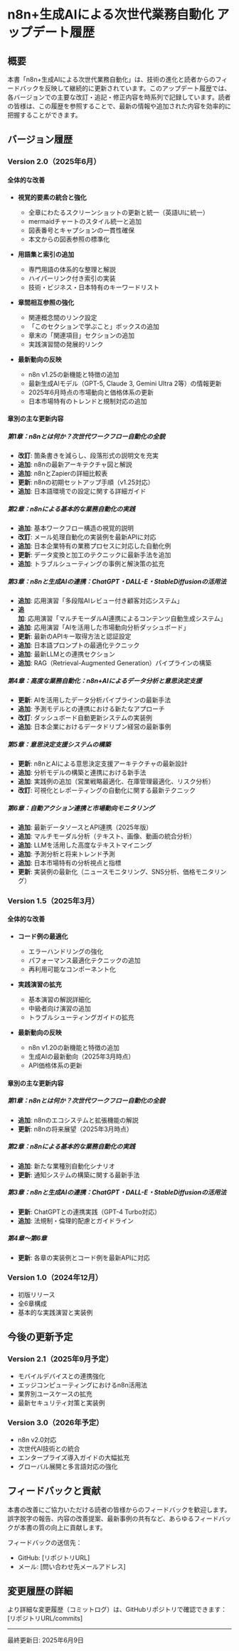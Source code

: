 # n8n+生成AIによる次世代業務自動化 アップデート履歴

## 概要

本書「n8n+生成AIによる次世代業務自動化」は、技術の進化と読者からのフィードバックを反映して継続的に更新されています。このアップデート履歴では、各バージョンでの主要な改訂・追記・修正内容を時系列で記録しています。読者の皆様は、この履歴を参照することで、最新の情報や追加された内容を効率的に把握することができます。

## バージョン履歴

### Version 2.0（2025年6月）

#### 全体的な改善
- **視覚的要素の統合と強化**
  - 全章にわたるスクリーンショットの更新と統一（英語UIに統一）
  - mermaidチャートのスタイル統一と追加
  - 図表番号とキャプションの一貫性確保
  - 本文からの図表参照の標準化

- **用語集と索引の追加**
  - 専門用語の体系的な整理と解説
  - ハイパーリンク付き索引の実装
  - 技術・ビジネス・日本特有のキーワードリスト

- **章間相互参照の強化**
  - 関連概念間のリンク設定
  - 「このセクションで学ぶこと」ボックスの追加
  - 章末の「関連項目」セクションの追加
  - 実践演習間の発展的リンク

- **最新動向の反映**
  - n8n v1.25の新機能と特徴の追加
  - 最新生成AIモデル（GPT-5, Claude 3, Gemini Ultra 2等）の情報更新
  - 2025年6月時点の市場動向と価格体系の更新
  - 日本市場特有のトレンドと規制対応の追加

#### 章別の主な更新内容

##### 第1章：n8nとは何か？次世代ワークフロー自動化の全貌
- **改訂**: 箇条書きを減らし、段落形式の説明文を充実
- **追加**: n8nの最新アーキテクチャ図と解説
- **追加**: n8nとZapierの詳細比較表
- **更新**: n8nの初期セットアップ手順（v1.25対応）
- **追加**: 日本語環境での設定に関する詳細ガイド

##### 第2章：n8nによる基本的な業務自動化の実践
- **追加**: 基本ワークフロー構造の視覚的説明
- **改訂**: メール処理自動化の実装例を最新APIに対応
- **追加**: 日本企業特有の業務プロセスに対応した自動化例
- **更新**: データ変換と加工のテクニックに最新手法を追加
- **追加**: トラブルシューティングの事例と解決策の拡充

##### 第3章：n8nと生成AIの連携：ChatGPT・DALL-E・StableDiffusionの活用法
- **追加**: 応用演習「多段階AIレビュー付き顧客対応システム」
- **追加**: 応用演習「マルチモーダルAI連携によるコンテンツ自動生成システム」
- **追加**: 応用演習「AIを活用した市場動向分析ダッシュボード」
- **更新**: 最新のAPIキー取得方法と認証設定
- **追加**: 日本語プロンプトの最適化テクニック
- **追加**: 最新LLMとの連携セクション
- **追加**: RAG（Retrieval-Augmented Generation）パイプラインの構築

##### 第4章：高度な業務自動化：n8n+AIによるデータ分析と意思決定支援
- **更新**: AIを活用したデータ分析パイプラインの最新手法
- **追加**: 予測モデルとの連携における新たなアプローチ
- **改訂**: ダッシュボード自動更新システムの実装例
- **追加**: 日本企業におけるデータドリブン経営の最新事例

##### 第5章：意思決定支援システムの構築
- **更新**: n8nとAIによる意思決定支援アーキテクチャの最新設計
- **追加**: 分析モデルの構築と連携における新手法
- **追加**: 実践例の追加（営業戦略最適化、在庫管理最適化、リスク分析）
- **改訂**: 可視化とレポーティングの自動化に関する最新テクニック

##### 第6章：自動アクション連携と市場動向モニタリング
- **追加**: 最新データソースとAPI連携（2025年版）
- **追加**: マルチモーダル分析（テキスト、画像、動画の統合分析）
- **追加**: LLMを活用した高度なテキストマイニング
- **追加**: 予測分析と将来トレンド予測
- **追加**: 日本市場特有の分析視点と指標
- **更新**: 実装例の最新化（ニュースモニタリング、SNS分析、価格モニタリング）

### Version 1.5（2025年3月）

#### 全体的な改善
- **コード例の最適化**
  - エラーハンドリングの強化
  - パフォーマンス最適化テクニックの追加
  - 再利用可能なコンポーネント化

- **実践演習の拡充**
  - 基本演習の解説詳細化
  - 中級者向け演習の追加
  - トラブルシューティングガイドの拡充

- **最新動向の反映**
  - n8n v1.20の新機能と特徴の追加
  - 生成AIの最新動向（2025年3月時点）
  - API価格体系の更新

#### 章別の主な更新内容

##### 第1章：n8nとは何か？次世代ワークフロー自動化の全貌
- **追加**: n8nのエコシステムと拡張機能の解説
- **更新**: n8nの将来展望（2025年3月時点）

##### 第2章：n8nによる基本的な業務自動化の実践
- **追加**: 新たな業種別自動化シナリオ
- **更新**: 通知システムの構築に関する最新手法

##### 第3章：n8nと生成AIの連携：ChatGPT・DALL-E・StableDiffusionの活用法
- **更新**: ChatGPTとの連携実践（GPT-4 Turbo対応）
- **追加**: 法規制・倫理的配慮とガイドライン

##### 第4章〜第6章
- **更新**: 各章の実装例とコード例を最新APIに対応

### Version 1.0（2024年12月）

- 初版リリース
- 全6章構成
- 基本的な実践演習と実装例

## 今後の更新予定

### Version 2.1（2025年9月予定）
- モバイルデバイスとの連携強化
- エッジコンピューティングにおけるn8n活用法
- 業界別ユースケースの拡充
- 最新セキュリティ対策と実装例

### Version 3.0（2026年予定）
- n8n v2.0対応
- 次世代AI技術との統合
- エンタープライズ導入ガイドの大幅拡充
- グローバル展開と多言語対応の強化

## フィードバックと貢献

本書の改善にご協力いただける読者の皆様からのフィードバックを歓迎します。誤字脱字の報告、内容の改善提案、最新事例の共有など、あらゆるフィードバックが本書の質の向上に貢献します。

フィードバックの送信先：
- GitHub: [リポジトリURL]
- メール: [問い合わせ先メールアドレス]

## 変更履歴の詳細

より詳細な変更履歴（コミットログ）は、GitHubリポジトリで確認できます：
[リポジトリURL/commits]

---

最終更新日: 2025年6月9日
